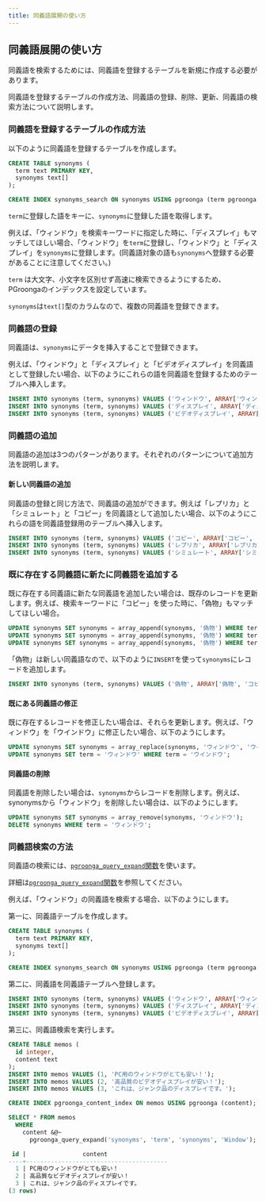 ```yaml
---
title: 同義語展開の使い方
---
```


## 同義語展開の使い方

同義語を検索するためには、同義語を登録するテーブルを新規に作成する必要があります。

同義語を登録するテーブルの作成方法、同義語の登録、削除、更新、同義語の検索方法について説明します。

### 同義語を登録するテーブルの作成方法

以下のように同義語を登録するテーブルを作成します。

```sql
CREATE TABLE synonyms (
  term text PRIMARY KEY,
  synonyms text[]
);

CREATE INDEX synonyms_search ON synonyms USING pgroonga (term pgroonga.text_term_search_ops_v2);
```

`term`に登録した語をキーに、`synonyms`に登録した語を取得します。 

例えば、「ウィンドウ」を検索キーワードに指定した時に、「ディスプレイ」もマッチしてほしい場合、「ウィンドウ」を`term`に登録し、「ウィンドウ」と「ディスプレイ」を`synonyms`に登録します。(同義語対象の語も`synonyms`へ登録する必要があることに注意してください。)

`term` は大文字、小文字を区別せず高速に検索できるようにするため、PGroongaのインデックスを設定しています。

`synonyms`は`text[]`型のカラムなので、複数の同義語を登録できます。

### 同義語の登録

同義語は、`synonyms`にデータを挿入することで登録できます。

例えば、「ウィンドウ」と「ディスプレイ」と「ビデオディスプレイ」を同義語として登録したい場合、以下のようにこれらの語を同義語を登録するためのテーブルへ挿入します。

```sql
INSERT INTO synonyms (term, synonyms) VALUES ('ウィンドウ', ARRAY['ウィンドウ', 'ディスプレイ', 'ビデオディスプレイ']);
INSERT INTO synonyms (term, synonyms) VALUES ('ディスプレイ', ARRAY['ディスプレイ', 'ウィンドウ', 'ビデオディスプレイ']);
INSERT INTO synonyms (term, synonyms) VALUES ('ビデオディスプレイ', ARRAY['ビデオディスプレイ', 'ウィンドウ', 'ディスプレイ']);
```

### 同義語の追加

同義語の追加は3つのパターンがあります。それぞれのパターンについて追加方法を説明します。

#### 新しい同義語の追加

同義語の登録と同じ方法で、同義語の追加ができます。例えば「レプリカ」と「シミュレート」と「コピー」を同義語として追加したい場合、以下のようにこれらの語を同義語登録用のテーブルへ挿入します。

```sql
INSERT INTO synonyms (term, synonyms) VALUES ('コピー', ARRAY['コピー', 'レプリカ', 'シミュレート']);
INSERT INTO synonyms (term, synonyms) VALUES ('レプリカ', ARRAY['レプリカ', 'コピー', 'シミュレート']);
INSERT INTO synonyms (term, synonyms) VALUES ('シミュレート', ARRAY['シミュレート', 'コピー', 'レプリカ']);
```

### 既に存在する同義語に新たに同義語を追加する

既に存在する同義語に新たな同義語を追加したい場合は、既存のレコードを更新します。例えば、検索キーワードに「コピー」を使った時に、「偽物」もマッチしてほしい場合。

```sql
UPDATE synonyms SET synonyms = array_append(synonyms, '偽物') WHERE term = 'コピー';
UPDATE synonyms SET synonyms = array_append(synonyms, '偽物') WHERE term = 'レプリカ';
UPDATE synonyms SET synonyms = array_append(synonyms, '偽物') WHERE term = 'シミュレート';
```

「偽物」は新しい同義語なので、以下のように`INSERT`を使って`synonyms`にレコードを追加します。

```sql
INSERT INTO synonyms (term, synonyms) VALUES ('偽物', ARRAY['偽物', 'コピー', 'レプリカ', 'シミュレート']);
```

#### 既にある同義語の修正

既に存在するレコードを修正したい場合は、それらを更新します。例えば、「ウィンドウ」を「ウインドウ」に修正したい場合、以下のようにします。

```sql
UPDATE synonyms SET synonyms = array_replace(synonyms, 'ウィンドウ', 'ウインドウ') WHERE term = 'ディスプレイ' OR term = 'ビデオディスプレイ' OR term = 'ウィンドウ';
UPDATE synonyms SET term = 'ウィンドウ' WHERE term = 'ウインドウ';
```

#### 同義語の削除

同義語を削除したい場合は、`synonyms`からレコードを削除します。例えば、synonymsから「ウィンドウ」を削除したい場合は、以下のようにします。

```sql
UPDATE synonyms SET synonyms = array_remove(synonyms, 'ウィンドウ');
DELETE synonyms WHERE term = 'ウィンドウ';
```

### 同義語検索の方法

同義語の検索には、[`pgroonga_query_expand`関数][pgroonga_query_expand]を使います。

詳細は[`pgroonga_query_expand`関数][pgroonga_query_expand]を参照してください。

例えば、「ウィンドウ」の同義語を検索する場合、以下のようにします。

第一に、同義語テーブルを作成します。

```sql
CREATE TABLE synonyms (
  term text PRIMARY KEY,
  synonyms text[]
);

CREATE INDEX synonyms_search ON synonyms USING pgroonga (term pgroonga.text_term_search_ops_v2);
```

第二に、同義語を同義語テーブルへ登録します。

```sql
INSERT INTO synonyms (term, synonyms) VALUES ('ウィンドウ', ARRAY['ウィンドウ', 'ディスプレイ', 'ビデオディスプレイ']);
INSERT INTO synonyms (term, synonyms) VALUES ('ディスプレイ', ARRAY['ディスプレイ', 'ウィンドウ', 'ビデオディスプレイ']);
INSERT INTO synonyms (term, synonyms) VALUES ('ビデオディスプレイ', ARRAY['ビデオディスプレイ', 'ウィンドウ', 'ディスプレイ']);
```

第三に、同義語検索を実行します。

```sql
CREATE TABLE memos (
  id integer,
  content text
);
INSERT INTO memos VALUES (1, 'PC用のウィンドウがとても安い！');
INSERT INTO memos VALUES (2, '高品質のビデオディスプレイが安い！');
INSERT INTO memos VALUES (3, 'これは、ジャンク品のディスプレイです。');

CREATE INDEX pgroonga_content_index ON memos USING pgroonga (content);

SELECT * FROM memos
  WHERE
    content &@~
      pgroonga_query_expand('synonyms', 'term', 'synonyms', 'Window');

 id |                content                 
----+----------------------------------------
  1 | PC用のウィンドウがとても安い！
  2 | 高品質なビデオディスプレイが安い！
  3 | これは、ジャンク品のディスプレイです。
(3 rows)
```

[pgroonga_query_expand]:../reference/functions/pgroonga-query-expand.html
